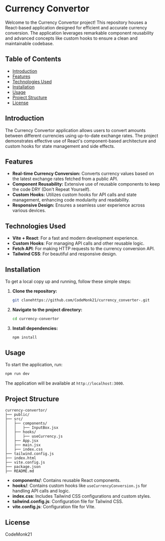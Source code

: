 # Currency Convertor

Welcome to the Currency Convertor project! This repository houses a React-based application designed for efficient and accurate currency conversion. The application leverages remarkable component reusability and advanced concepts like custom hooks to ensure a clean and maintainable codebase.

## Table of Contents

- [Introduction](#introduction)
- [Features](#features)
- [Technologies Used](#technologies-used)
- [Installation](#installation)
- [Usage](#usage)
- [Project Structure](#project-structure)
- [License](#license)

## Introduction

The Currency Convertor application allows users to convert amounts between different currencies using up-to-date exchange rates. The project demonstrates effective use of React's component-based architecture and custom hooks for state management and side effects.

## Features

- **Real-time Currency Conversion:** Converts currency values based on the latest exchange rates fetched from a public API.
- **Component Reusability:** Extensive use of reusable components to keep the code DRY (Don't Repeat Yourself).
- **Custom Hooks:** Utilizes custom hooks for API calls and state management, enhancing code modularity and readability.
- **Responsive Design:** Ensures a seamless user experience across various devices.

## Technologies Used

- **Vite + React**: For a fast and modern development experience.
- **Custom Hooks**: For managing API calls and other reusable logic.
- **Fetch API**: For making HTTP requests to the currency conversion API.
- **Tailwind CSS**: For beautiful and responsive design.

## Installation

To get a local copy up and running, follow these simple steps:

1. **Clone the repository:**
   ```sh
   git clonehttps://github.com/CodeMonk21/currency_converter-.git
   ```
2. **Navigate to the project directory:**
   ```sh
   cd currency-convertor
   ```
3. **Install dependencies:**
   ```sh
   npm install
   ```

## Usage

To start the application, run:
```sh
npm run dev
```
The application will be available at `http://localhost:3000`.

## Project Structure

```
currency-convertor/
├── public/
├── src/
│   ├── components/
│   │   ├── InputBox.jsx
│   ├── hooks/
│   │   ├── useCurrency.js
│   ├── App.jsx
│   ├── main.jsx
│   ├── index.css
├── tailwind.config.js
├── index.html
├── vite.config.js
├── package.json
├── README.md
```

- **components/**: Contains reusable React components.
- **hooks/**: Contains custom hooks like `useCurrencyConversion.js` for handling API calls and logic.
- **index.css**: Includes Tailwind CSS configurations and custom styles.
- **tailwind.config.js**: Configuration file for Tailwind CSS.
- **vite.config.js**: Configuration file for Vite.

## License

CodeMonk21
